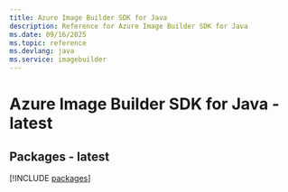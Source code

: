 ```yaml
---
title: Azure Image Builder SDK for Java
description: Reference for Azure Image Builder SDK for Java
ms.date: 09/16/2025
ms.topic: reference
ms.devlang: java
ms.service: imagebuilder
---
```

# Azure Image Builder SDK for Java - latest
## Packages - latest
[!INCLUDE [packages](image-builder-index.md)]